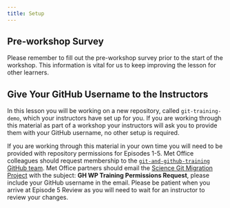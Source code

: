 ```yaml
---
title: Setup
---
```


## Pre-workshop Survey

Please remember to fill out the pre-workshop survey prior
to the start of the workshop.
This information is vital for us to keep improving the lesson
for other learners.

## Give Your GitHub Username to the Instructors

In this lesson you will be working on a new repository,
called `git-training-demo`, which your instructors have set up for you.
If you are working through this material as part of a workshop
your instructors will ask you to provide them with your
GitHub username, no other setup is required.

If you are working through this material in your own time
you will need to be provided with repository permissions for Episodes 1-5.
Met Office colleagues should request membership to the
[`git-and-github-training` GitHub team](https://github.com/orgs/MetOffice/teams/git-and-github-training).
Met Office partners should email the
[Science Git Migration Project](mailto:ScienceGitMigrationProjectSupport@metoffice.gov.uk) with the subject: **GH WP Training Permissions Request**,
please include your GitHub username in the email.
Please be patient when you arrive at Episode 5 Review
as you will need to wait for an instructor to review your changes.
